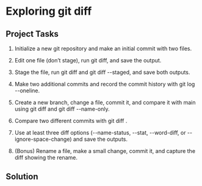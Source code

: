 # Exploring git diff

## Project Tasks
1. Initialize a new git repository and make an initial commit with two files.

2. Edit one file (don’t stage), run git diff, and save the output.

3. Stage the file, run git diff and git diff --staged, and save both outputs.

4. Make two additional commits and record the commit history with git log --oneline.

5. Create a new branch, change a file, commit it, and compare it with main using git diff and git diff --name-only.
    
6. Compare two different commits with git diff <hash1> <hash2>.
    
7. Use at least three diff options (--name-status, --stat, --word-diff, or --ignore-space-change) and save the outputs.

8. (Bonus) Rename a file, make a small change, commit it, and capture the diff showing the rename.

## Solution

